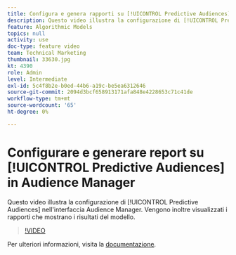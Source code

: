 ```yaml
---
title: Configura e genera rapporti su [!UICONTROL Predictive Audiences]
description: Questo video illustra la configurazione di [!UICONTROL Predictive Audiences] nell'interfaccia Audience Manager. Visualizzare i rapporti che mostrano i risultati del modello.
feature: Algorithmic Models
topics: null
activity: use
doc-type: feature video
team: Technical Marketing
thumbnail: 33630.jpg
kt: 4390
role: Admin
level: Intermediate
exl-id: 5c4f8b2e-b0ed-44b6-a19c-be5ea6312646
source-git-commit: 2094d3bcf658913171afa848e4228653c71c41de
workflow-type: tm+mt
source-wordcount: '65'
ht-degree: 0%

---
```


# Configurare e generare report su [!UICONTROL Predictive Audiences] in Audience Manager

Questo video illustra la configurazione di [!UICONTROL Predictive Audiences] nell&#39;interfaccia Audience Manager. Vengono inoltre visualizzati i rapporti che mostrano i risultati del modello.

>[!VIDEO](https://video.tv.adobe.com/v/33630/?quality=12)

Per ulteriori informazioni, visita la [documentazione](https://experienceleague.adobe.com/docs/audience-manager/user-guide/features/algorithmic-models/predictive-audiences/predictive-audiences.html).
